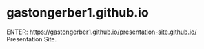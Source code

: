 # gastongerber1.github.io
ENTER: https://gastongerber1.github.io/presentation-site.github.io/
Presentation Site.
